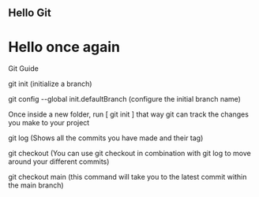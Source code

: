 ## Hello Git
# Hello once again

Git Guide

git init (initialize a branch)

git config --global init.defaultBranch <name> (configure the initial branch name)

Once inside a new folder, run [ git init ] that way git can track the changes you make to your project

git log (Shows all the commits you have made and their tag)

git checkout <tag> (You can use git checkout in combination with git log to move around your different commits)

git checkout main (this command will take you to the latest commit within the main branch)

